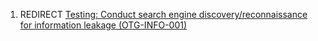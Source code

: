 1.  REDIRECT [Testing: Conduct search engine discovery/reconnaissance
    for information leakage
    (OTG-INFO-001)](Testing:_Conduct_search_engine_discovery/reconnaissance_for_information_leakage_\(OTG-INFO-001\) "wikilink")